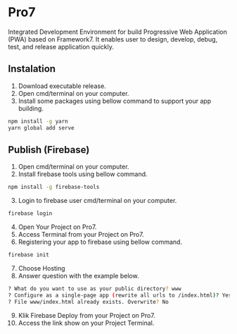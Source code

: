 # Pro7
Integrated Development Environment for build Progressive Web Application (PWA) based on Framework7. It enables user to design, develop, debug, test, and release application quickly.

## Instalation
1. Download executable release.
2. Open cmd/terminal on your computer.
3. Install some packages using bellow command to support your app building.
```sh
npm install -g yarn
yarn global add serve
```

## Publish (Firebase)
1. Open cmd/terminal on your computer.
2. Install firebase tools using bellow command.
```sh
npm install -g firebase-tools
```
3. Login to firebase user cmd/terminal on your computer.
```sh
firebase login
```
4. Open Your Project on Pro7.
5. Access Terminal from your Project on Pro7.
6. Registering your app to firebase using bellow command.
```sh
firebase init
```
7. Choose Hosting
8. Answer question with the example below.
```sh
? What do you want to use as your public directory? www
? Configure as a single-page app (rewrite all urls to /index.html)? Yes
? File www/index.html already exists. Overwrite? No
```
9. Klik Firebase Deploy from your Project on Pro7.
10. Access the link show on your Project Terminal.